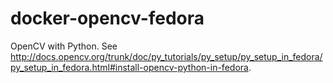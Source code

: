 docker-opencv-fedora
====================

OpenCV with Python. See http://docs.opencv.org/trunk/doc/py_tutorials/py_setup/py_setup_in_fedora/py_setup_in_fedora.html#install-opencv-python-in-fedora.
